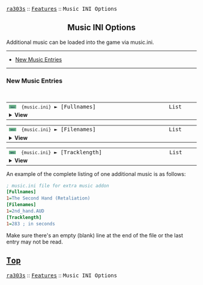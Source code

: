 <a href="../readme.md"><kbd>ra303s</kbd></a> :: <a href="./features.md"><kbd>Features</kbd></a> :: <kbd><kbd>Music INI Options</kbd></kbd><br>
<h2 align="center">Music INI Options</h2>

Additional music can be loaded into the game via music.ini.

-------

 - [New Music Entries](#new-music-entries)


-------
### New Music Entries 
<br>

<table><tr><td width="50"><a href="#"><img src="./img/30x15/new.png"></a></td><td width="842"><samp>
<code>{music.ini}</code> ► [Fullnames]
</samp></td><td width="120"><samp>List</samp></td></tr><tr><td colspan="3"><details><summary><b>View</b></summary>

```Inherited from iran's s-series```

The list of names for the music, in display order.
</details></td></tr></table>


<table><tr><td width="50"><a href="#"><img src="./img/30x15/new.png"></a></td><td width="842"><samp>
<code>{music.ini}</code> ► [Filenames]
</samp></td><td width="120"><samp>List</samp></td></tr><tr><td colspan="3"><details><summary><b>View</b></summary>

```Inherited from iran's s-series```

The list of file names that each music entry references, in order.
</details></td></tr></table>


<table><tr><td width="50"><a href="#"><img src="./img/30x15/new.png"></a></td><td width="842"><samp>
<code>{music.ini}</code> ► [Tracklength]
</samp></td><td width="120"><samp>List</samp></td></tr><tr><td colspan="3"><details><summary><b>View</b></summary>

```Inherited from iran's s-series```

The list of durations, in seconds, for each music entry, in display order.
</details></td></tr></table>


An example of the complete listing of one additional music is as follows:

```ini
; music.ini file for extra music addon
[Fullnames]
1=The Second Hand (Retaliation)
[Filenames]
1=2nd_hand.AUD
[Tracklength]
1=283 ; in seconds
```

Make sure there's an empty (blank) line at the end of the file or the last entry may not be read.


<a href="#music-ini-options"><kbd>Top</kbd></a><br>
-------
<a href="../readme.md"><kbd>ra303s</kbd></a> :: <a href="./features.md"><kbd>Features</kbd></a> :: <kbd><kbd>Music INI Options</kbd></kbd><br>

